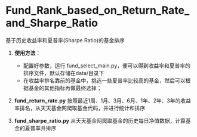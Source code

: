 # Fund_Rank_based_on_Return_Rate_and_Sharpe_Ratio
基于历史收益率和夏普率(Sharpe Ratio)的基金排序

1. **使用方法**：
   - 配置好参数，运行 fund_select_main.py，便可以得到收益率和夏普率的排序文件，默认存储在data/目录下
   - 在收益率排名靠前的基金中，挑选一些夏普率比较高的基金，然后可以根据基金的其他指标再做最终选择；
   
2. **fund_return_rate.py**
   按照最近1周、1月、3月、6月、1年、2年、3年的收益率排名，从天天基金网爬取基金代码，并进行统计和排序

3. **fund_sharpe_ratio.py**
   从天天基金网爬取基金的历史每日净值数据，计算基金的夏普率并排序